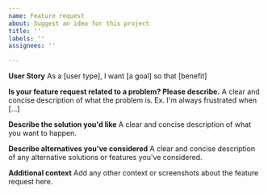 ```yaml
---
name: Feature request
about: Suggest an idea for this project
title: ''
labels: ''
assignees: ''

---
```


**User Story**
As a [user type], I want [a goal] so that [benefit]

**Is your feature request related to a problem? Please describe.**
A clear and concise description of what the problem is. Ex. I'm always frustrated when [...]

**Describe the solution you'd like**
A clear and concise description of what you want to happen.

**Describe alternatives you've considered**
A clear and concise description of any alternative solutions or features you've considered.

**Additional context**
Add any other context or screenshots about the feature request here.
